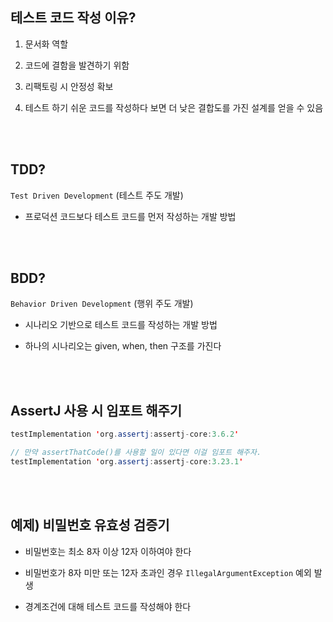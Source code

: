 ## 테스트 코드 작성 이유?

1. 문서화 역할

2. 코드에 결함을 발견하기 위함
3. 리팩토링 시 안정성 확보
4. 테스트 하기 쉬운 코드를 작성하다 보면 더 낮은 결합도를 가진 설계를 얻을 수 있음

<br/><br/>

## TDD?

`Test Driven Development` (테스트 주도 개발)

- 프로덕션 코드보다 테스트 코드를 먼저 작성하는 개발 방법

<br/><br/>

## BDD?

`Behavior Driven Development` (행위 주도 개발)

- 시나리오 기반으로 테스트 코드를 작성하는 개발 방법

- 하나의 시나리오는 given, when, then 구조를 가진다

<br/><br/>

## **AssertJ 사용 시 임포트 해주기**

```java
testImplementation 'org.assertj:assertj-core:3.6.2'

// 만약 assertThatCode()를 사용할 일이 있다면 이걸 임포트 해주자.
testImplementation 'org.assertj:assertj-core:3.23.1'
```

<br/><br/>

## 예제) 비밀번호 유효성 검증기

- 비밀번호는 최소 8자 이상 12자 이하여야 한다

- 비밀번호가 8자 미만 또는 12자 초과인 경우 `IllegalArgumentException` 예외 발생
- 경계조건에 대해 테스트 코드를 작성해야 한다